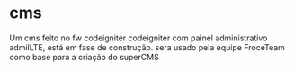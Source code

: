# cms
Um cms feito no fw codeigniter codeigniter com painel administrativo admilLTE, está em fase de construção.
sera usado pela equipe FroceTeam como base para a criação do superCMS
